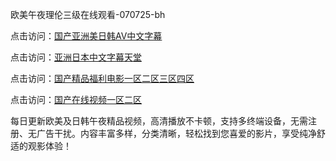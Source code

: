 欧美午夜理伦三级在线观看-070725-bh

点击访问：<a href="https://tfda.pages.dev/">国产亚洲美日韩AV中文字幕</a>

点击访问：<a href="https://bsdf-5f5.pages.dev/">亚洲日本中文字幕天堂</a>

点击访问：<a href="https://cfad.pages.dev/">国产精品福利电影一区二区三区四区</a>

点击访问：<a href="https://gfd-5xg.pages.dev/">国产在线视频一区二区</a>

每日更新欧美及日韩午夜精品视频，高清播放不卡顿，支持多终端设备，无需注册、无广告干扰。内容丰富多样，分类清晰，轻松找到您喜爱的影片，享受纯净舒适的观影体验！

<span style="display:none;">[Canonical link](https://github.com/vivi20250707/viv11 ）</span>
